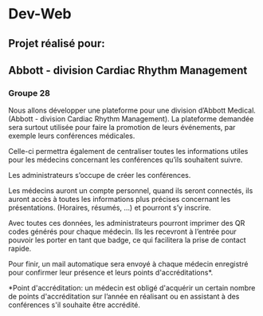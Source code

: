 # Dev-Web

## Projet réalisé pour: 
## Abbott - division Cardiac Rhythm Management

### Groupe 28

Nous allons développer une plateforme pour une division d’Abbott Medical. (Abbott - division Cardiac Rhythm Management).
La plateforme demandée sera surtout utilisée pour faire la promotion de leurs événements, par exemple leurs conférences médicales.

Celle-ci permettra également de centraliser toutes les informations utiles pour les médecins concernant les conférences qu’ils souhaitent suivre.

Les administrateurs s’occupe de créer les conférences.

Les médecins auront un compte personnel, quand ils seront connectés, ils auront accès à toutes les informations plus précises concernant les présentations. (Horaires, résumés, …) et pourront s’y inscrire.

Avec toutes ces données, les administrateurs pourront imprimer des QR codes générés pour chaque médecin. Ils les recevront à l’entrée pour pouvoir les porter en tant que badge, ce qui facilitera la prise de contact rapide.

Pour finir, un mail automatique sera envoyé à chaque médecin enregistré pour confirmer leur présence et leurs points d'accréditations*.


*Point d'accréditation: un médecin est obligé d'acquérir un certain nombre de points d'accréditation sur l’année en réalisant ou en assistant à des conférences s'il souhaite être accrédité.
